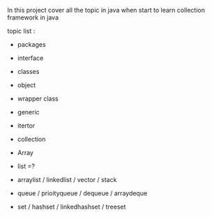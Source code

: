 In this project cover all the topic in java when start to learn collection framework in java 

topic list :

* packages
* interface
* classes
* object
* wrapper class
* generic
* itertor
* collection
* Array 

* list =? 
* arraylist / linkedlist / vector / stack
* queue / prioityqueue / dequeue / arraydeque
* set / hashset / linkedhashset / treeset
